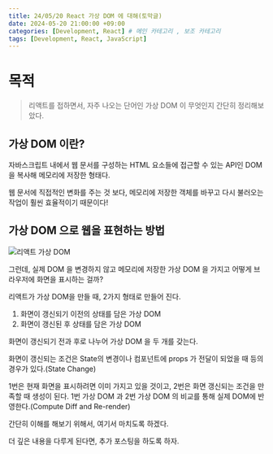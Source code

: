 ```yaml
---
title: 24/05/20 React 가상 DOM 에 대해(토막글)
date: 2024-05-20 21:00:00 +09:00
categories: [Development, React] # 메인 카테고리 , 보조 카테고리
tags: [Development, React, JavaScript]
---
```


# 목적

> 리액트를 접하면서, 자주 나오는 단어인 가상 DOM 이 무엇인지 간단히 정리해보았다.

## 가상 DOM 이란?

자바스크립트 내에서 웹 문서를 구성하는 HTML 요소들에 접근할 수 있는 API인 DOM을 복사해 메모리에 저장한 형태다.

웹 문서에 직접적인 변화를 주는 것 보다, 메모리에 저장한 객체를 바꾸고 다시 불러오는 작업이 훨씬 효율적이기 때문이다!

## 가상 DOM 으로 웹을 표현하는 방법

![리액트 가상 DOM](../assets/img/posts/2024-05-20-React-Virtual-DOM-1.png)

그런데, 실제 DOM 을 변경하지 않고 메모리에 저장한 가상 DOM 을 가지고 어떻게 브라우저에 화면을 표시하는 걸까?

리액트가 가상 DOM을 만들 때, 2가지 형태로 만들어 진다.

1. 화면이 갱신되기 이전의 상태를 담은 가상 DOM
2. 화면이 갱신된 후 상태를 담은 가상 DOM

화면이 갱신되기 전과 후로 나누어 가상 DOM 을 두 개를 갖는다.

화면이 갱신되는 조건은 State의 변경이나 컴포넌트에 props 가 전달이 되었을 때 등의 경우가 있다.(State Change)

1번은 현재 화면을 표시하려면 이미 가지고 있을 것이고, 2번은 화면 갱신되는 조건을 만족할 때 생성이 된다.
1번 가상 DOM 과 2번 가상 DOM 의 비교를 통해 실제 DOM에 반영한다.(Compute Diff and Re-render)

간단히 이해를 해보기 위해서, 여기서 마치도록 하겠다.

더 깊은 내용을 다루게 된다면, 추가 포스팅을 하도록 하자.
